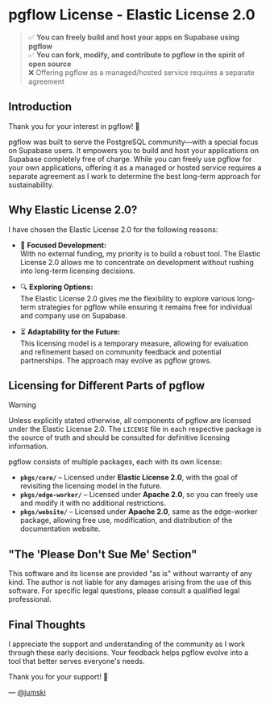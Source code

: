 # pgflow License - Elastic License 2.0

> ✅ **You can freely build and host your apps on Supabase using pgflow**  
> ✅ **You can fork, modify, and contribute to pgflow in the spirit of open source**  
> ❌ Offering pgflow as a managed/hosted service requires a separate agreement

## Introduction

Thank you for your interest in pgflow! 🙏

pgflow was built to serve the PostgreSQL community—with a special focus on Supabase users. It empowers you to build and host your applications on Supabase completely free of charge. While you can freely use pgflow for your own applications, offering it as a managed or hosted service requires a separate agreement as I work to determine the best long-term approach for sustainability.

## Why Elastic License 2.0?

I have chosen the Elastic License 2.0 for the following reasons:

- 🚀 **Focused Development:**  
  With no external funding, my priority is to build a robust tool. The Elastic License 2.0 allows me to concentrate on development without rushing into long-term licensing decisions.

- 🔍 **Exploring Options:**  
  The Elastic License 2.0 gives me the flexibility to explore various long-term strategies for pgflow while ensuring it remains free for individual and company use on Supabase.

- ⏳ **Adaptability for the Future:**  
  This licensing model is a temporary measure, allowing for evaluation and refinement based on community feedback and potential partnerships. The approach may evolve as pgflow grows.

## Licensing for Different Parts of pgflow

> [!WARNING]
> Unless explicitly stated otherwise, all components of pgflow are licensed under the Elastic License 2.0. The `LICENSE` file in each respective package is the source of truth and should be consulted for definitive licensing information.

pgflow consists of multiple packages, each with its own license:

- **`pkgs/core/`** – Licensed under **Elastic License 2.0**, with the goal of revisiting the licensing model in the future.  
- **`pkgs/edge-worker/`** – Licensed under **Apache 2.0**, so you can freely use and modify it with no additional restrictions.
- **`pkgs/website/`** – Licensed under **Apache 2.0**, same as the edge-worker package, allowing free use, modification, and distribution of the documentation website.

## "The 'Please Don't Sue Me' Section"

This software and its license are provided "as is" without warranty of any kind. The author is not liable for any damages arising from the use of this software. For specific legal questions, please consult a qualified legal professional.

## Final Thoughts

I appreciate the support and understanding of the community as I work through these early decisions. Your feedback helps pgflow evolve into a tool that better serves everyone's needs.

Thank you for your support! 💚

— [@jumski](https://github.com/jumski)
